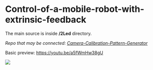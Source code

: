 # Control-of-a-mobile-robot-with-extrinsic-feedback
The main source is inside **/2Led** directory.

*Repo that may be connected: <a href="https://github.com/ProximaB/Camera-Calibration-Pattern-Generator">Camera-Calibration-Pattern-Generator</a>*

Basic preview: https://youtu.be/a5fWmHw38gU

<img src="https://lh6.googleusercontent.com/OLnYy1h2AezUUoEPguvurBa3fhhILCqOnyUZiWaksytgSixoRE99rn1Z_rb3WpFMFTDGgRVPUjIv4NjCvGE_=w1902-h867-rw" />
